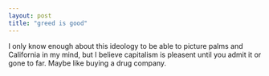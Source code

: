 ```yaml
---
layout: post
title: "greed is good"
---
```


I only know enough about this ideology to be able to picture palms and California in my mind, but I believe capitalism is pleasent until you admit it or gone to far. Maybe like buying a drug company.



































[daraprim]: https://en.wikipedia.org/wiki/Martin_Shkreli